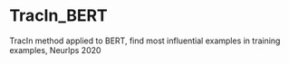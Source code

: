 # TracIn_BERT
TracIn method applied to BERT, find most influential examples in training examples, Neurlps 2020

